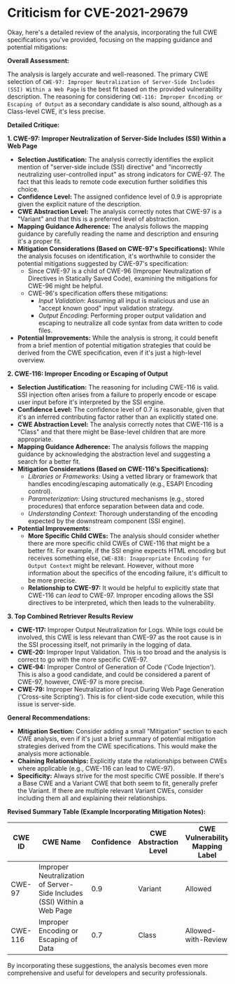 # Criticism for CVE-2021-29679

Okay, here's a detailed review of the analysis, incorporating the full CWE specifications you've provided, focusing on the mapping guidance and potential mitigations:

**Overall Assessment:**

The analysis is largely accurate and well-reasoned. The primary CWE selection of `CWE-97: Improper Neutralization of Server-Side Includes (SSI) Within a Web Page` is the best fit based on the provided vulnerability description. The reasoning for considering `CWE-116: Improper Encoding or Escaping of Output` as a secondary candidate is also sound, although as a Class-level CWE, it's less precise.

**Detailed Critique:**

**1. CWE-97: Improper Neutralization of Server-Side Includes (SSI) Within a Web Page**

*   **Selection Justification:**  The analysis correctly identifies the explicit mention of "server-side include (SSI) directive" and "incorrectly neutralizing user-controlled input" as strong indicators for CWE-97.  The fact that this leads to remote code execution further solidifies this choice.
*   **Confidence Level:** The assigned confidence level of 0.9 is appropriate given the explicit nature of the description.
*   **CWE Abstraction Level:** The analysis correctly notes that CWE-97 is a "Variant" and that this is a preferred level of abstraction.
*   **Mapping Guidance Adherence:** The analysis follows the mapping guidance by carefully reading the name and description and ensuring it's a proper fit.
*   **Mitigation Considerations (Based on CWE-97's Specifications):** While the analysis focuses on identification, it's worthwhile to consider the potential mitigations suggested by CWE-97's specification:
    *   Since CWE-97 is a child of CWE-96 (Improper Neutralization of Directives in Statically Saved Code), examining the mitigations for CWE-96 might be helpful.
    * CWE-96's specification offers these mitigations:
      * *Input Validation*: Assuming all input is malicious and use an "accept known good" input validation strategy.
      * *Output Encoding*: Performing proper output validation and escaping to neutralize all code syntax from data written to code files.
*   **Potential Improvements:** While the analysis is strong, it could benefit from a brief mention of potential mitigation strategies that could be derived from the CWE specification, even if it's just a high-level overview.

**2. CWE-116: Improper Encoding or Escaping of Output**

*   **Selection Justification:** The reasoning for including CWE-116 is valid. SSI injection often arises from a failure to properly encode or escape user input before it's interpreted by the SSI engine.
*   **Confidence Level:** The confidence level of 0.7 is reasonable, given that it's an inferred contributing factor rather than an explicitly stated one.
*   **CWE Abstraction Level:** The analysis correctly notes that CWE-116 is a "Class" and that there might be Base-level children that are more appropriate.
*   **Mapping Guidance Adherence:** The analysis follows the mapping guidance by acknowledging the abstraction level and suggesting a search for a better fit.
*   **Mitigation Considerations (Based on CWE-116's Specifications):**
    *   *Libraries or Frameworks:*  Using a vetted library or framework that handles encoding/escaping automatically (e.g., ESAPI Encoding control).
    *   *Parameterization:*  Using structured mechanisms (e.g., stored procedures) that enforce separation between data and code.
    *   *Understanding Context:*  Thorough understanding of the encoding expected by the downstream component (SSI engine).
*   **Potential Improvements:**
    *   **More Specific Child CWEs:** The analysis should consider whether there are more specific child CWEs of CWE-116 that might be a better fit.  For example, if the SSI engine expects HTML encoding but receives something else, `CWE-838: Inappropriate Encoding for Output Context` might be relevant. However, without more information about the specifics of the encoding failure, it's difficult to be more precise.
    *   **Relationship to CWE-97:** It would be helpful to explicitly state that CWE-116 can *lead* to CWE-97. Improper encoding allows the SSI directives to be interpreted, which then leads to the vulnerability.

**3. Top Combined Retriever Results Review**

*   **CWE-117:** Improper Output Neutralization for Logs. While logs could be involved, this CWE is less relevant than CWE-97 as the root cause is in the SSI processing itself, not primarily in the logging of data.
*   **CWE-20:** Improper Input Validation. This is too broad and the analysis is correct to go with the more specific CWE-97.
*   **CWE-94:** Improper Control of Generation of Code ('Code Injection'). This is also a good candidate, and could be considered a parent of CWE-97, however, CWE-97 is more precise.
*   **CWE-79:** Improper Neutralization of Input During Web Page Generation ('Cross-site Scripting'). This is for client-side code execution, while this issue is server-side.

**General Recommendations:**

*   **Mitigation Section:** Consider adding a small "Mitigation" section to each CWE analysis, even if it's just a brief summary of potential mitigation strategies derived from the CWE specifications. This would make the analysis more actionable.
*   **Chaining Relationships:** Explicitly state the relationships between CWEs where applicable (e.g., CWE-116 can lead to CWE-97).
*   **Specificity:** Always strive for the most specific CWE possible. If there's a Base CWE and a Variant CWE that both seem to fit, generally prefer the Variant. If there are multiple relevant Variant CWEs, consider including them all and explaining their relationships.

**Revised Summary Table (Example Incorporating Mitigation Notes):**

| CWE ID | CWE Name | Confidence | CWE Abstraction Level | CWE Vulnerability Mapping Label | CWE-Vulnerability Mapping Notes | Potential Mitigations |
|---|---|---|---|---|---|---|
| CWE-97 | Improper Neutralization of Server-Side Includes (SSI) Within a Web Page | 0.9 | Variant | Allowed | Primary CWE | Input Validation, Output Encoding and Escaping |
| CWE-116 | Improper Encoding or Escaping of Data | 0.7 | Class | Allowed-with-Review | Secondary Candidate | Libraries/Frameworks, Parameterization, Context-Aware Encoding |

By incorporating these suggestions, the analysis becomes even more comprehensive and useful for developers and security professionals.